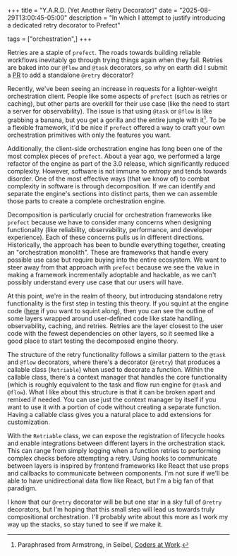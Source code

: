 +++
title = "Y.A.R.D. (Yet Another Retry Decorator)"
date = "2025-08-29T13:00:45-05:00"
description = "In which I attempt to justify introducing a dedicated retry decorator to Prefect"

tags = ["orchestration",]
+++

Retries are a staple of `prefect`. The roads towards building reliable workflows inevitably go through trying things again when they fail. Retries are baked into our `@flow` and `@task` decorators, so why on earth did I submit a [PR](https://github.com/PrefectHQ/prefect/pull/18814) to add a standalone `@retry` decorator?

Recently, we've been seeing an increase in requests for a lighter-weight orchestration client. People like some aspects of `prefect` (such as retries or caching), but other parts are overkill for their use case (like the need to start a server for observability). The issue is that using `@task` or `@flow` is like grabbing a banana, but you get a gorilla and the entire jungle with it[^1]. To be a flexible framework, it'd be nice if `prefect` offered a way to craft your own orchestration primitives with only the features you want.

Additionally, the client-side orchestration engine has long been one of the most complex pieces of `prefect`. About a year ago, we performed a large refactor of the engine as part of the 3.0 release, which significantly reduced complexity. However, software is not immune to entropy and tends towards disorder. One of the most effective ways (that we know of) to combat complexity in software is through decomposition. If we can identify and separate the engine's sections into distinct parts, then we can assemble those parts to create a complete orchestration engine.

Decomposition is particularly crucial for orchestration frameworks like `prefect` because we have to consider many concerns when designing functionality (like reliability, observability, performance, and developer experience). Each of these concerns pulls us in different directions. Historically, the approach has been to bundle everything together, creating an "orchestration monolith". These are frameworks that handle every possible use case but require buying into the entire ecosystem. We want to steer away from that approach with `prefect` because we see the value in making a framework incrementally adoptable and hackable, as we can't possibly understand every use case that our users will have.

At this point, we're in the realm of theory, but introducing standalone retry functionality is the first step in testing this theory. If you squint at the engine code ([here](https://github.com/PrefectHQ/prefect/blob/main/src/prefect/task_engine.py) if you want to squint along), then you can see the outline of some layers wrapped around user-defined code like state handling, observability, caching, and retries. Retries are the layer closest to the user code with the fewest dependencies on other layers, so it seemed like a good place to start testing the decomposed engine theory.

The structure of the retry functionality follows a similar pattern to the `@task` and `@flow` decorators, where there's a decorator (`@retry`) that produces a callable class (`Retriable`) when used to decorate a function. Within the callable class, there's a context manager that handles the core functionality (which is roughly equivalent to the task and flow run engine for `@task` and `@flow`). What I like about this structure is that it can be broken apart and remixed if needed. You can use just the context manager by itself if you want to use it with a portion of code without creating a separate function. Having a callable class gives you a natural place to add extensions for customization.

With the `Retriable` class, we can expose the registration of lifecycle hooks and enable integrations between different layers in the orchestration stack. This can range from simply logging when a function retries to performing complex checks before attempting a retry. Using hooks to communicate between layers is inspired by frontend frameworks like React that use props and callbacks to communicate between components. I'm not sure if we'll be able to have unidirectional data flow like React, but I'm a big fan of that paradigm.

I know that our `@retry` decorator will be but one star in a sky full of `@retry` decorators, but I'm hoping that this small step will lead us towards truly compositional orchestration. I'll probably write about this more as I work my way up the stacks, so stay tuned to see if we make it.

[^1]: Paraphrased from Armstrong, in Seibel, [Coders at Work](https://codersatwork.com/).
